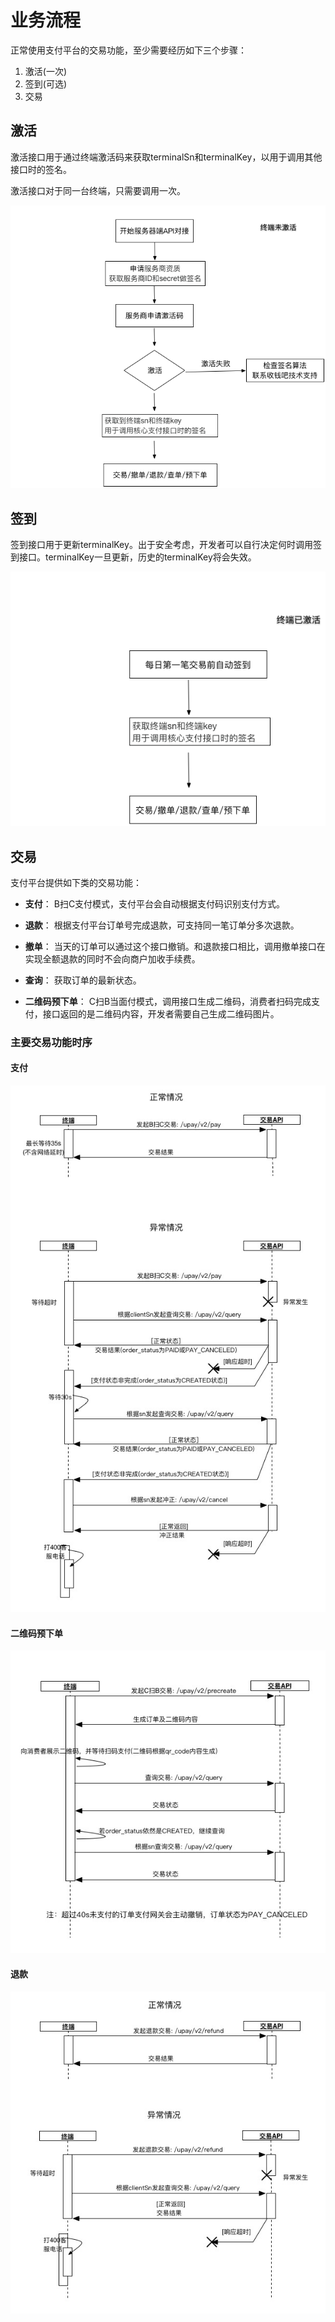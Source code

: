 # 业务流程

正常使用支付平台的交易功能，至少需要经历如下三个步骤：

1. 激活(一次)
2. 签到(可选)
3. 交易


## 激活

激活接口用于通过终端激活码来获取terminalSn和terminalKey，以用于调用其他接口时的签名。

激活接口对于同一台终端，只需要调用一次。

![](../img/NotActivited.png?raw=true) 

## 签到

签到接口用于更新terminalKey。出于安全考虑，开发者可以自行决定何时调用签到接口。terminalKey一旦更新，历史的terminalKey将会失效。

![](../img/Activited.png?raw=true) 

## 交易
支付平台提供如下类的交易功能：

* **支付**： B扫C支付模式，支付平台会自动根据支付码识别支付方式。

* **退款**： 根据支付平台订单号完成退款，可支持同一笔订单分多次退款。

* **撤单**： 当天的订单可以通过这个接口撤销。和退款接口相比，调用撤单接口在实现全额退款的同时不会向商户加收手续费。

* **查询**： 获取订单的最新状态。

* **二维码预下单**： C扫B当面付模式，调用接口生成二维码，消费者扫码完成支付，接口返回的是二维码内容，开发者需要自己生成二维码图片。


### 主要交易功能时序

#### 支付

![](../img/pay_sd.jpg?raw=true) 

#### 二维码预下单

![](../img/precreate_sd.jpg?raw=true) 

#### 退款

![](../img/refund_sd.jpg?raw=true) 
